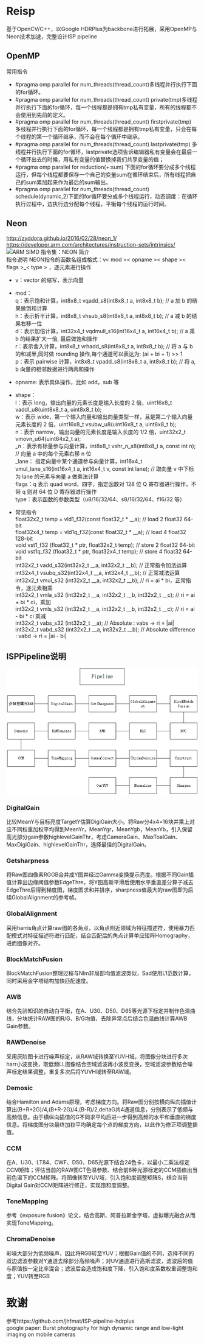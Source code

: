 # Reisp
基于OpenCV/C++，以Google HDRPlus为backbone进行拓展，采用OpenMP与Neon技术加速，完整设计ISP pipeline

## OpenMP 
常用指令
* #pragma omp parallel for num_threads(thread_count)多线程并行执行下面的for循环。
* #pragma omp parallel for num_threads(thread_count) private(tmp)多线程并行执行下面的for循环，每一个线程都是拥有tmp私有变量，所有的线程都不会使用到先前的定义。
* #pragma omp parallel for num_threads(thread_count) firstprivate(tmp) 多线程并行执行下面的for循环，每一个线程都是拥有tmp私有变量，只会在每个线程的第一个循环继承，而不会在每个循环中继承。
* #pragma omp parallel for num_threads(thread_count) lastprivate(tmp) 多线程并行执行下面的for循环，lastprivate选项告诉编辑器私有变量会在最后一个循环出去的时候，用私有变量的值替换掉我们共享变量的值；
* #pragma omp parallel for reduction(+:sum) 下面的for循环要分成多个线程运行，但每个线程都要保存一个自己的变量sum在循环结束后，所有线程把自己的sum累加起来作为最后的sum输出。
* #pragma omp parallel for num_threads(thread_count) schedule(dynamic,2)下面的for循环要分成多个线程运行，动态调度：在循环执行过程中，边执行边分配每个线程，平衡每个线程的运行时间。

## Neon
http://zyddora.github.io/2016/02/28/neon_1/  
https://developer.arm.com/architectures/instruction-sets/intrinsics/  
![ARM SIMD 指令集：NEON 简介](https://blog.csdn.net/mzpmzk/article/details/114686930?ops_request_misc=%257B%2522request%255Fid%2522%253A%2522167879660816800211566854%2522%252C%2522scm%2522%253A%252220140713.130102334..%2522%257D&request_id=167879660816800211566854&biz_id=0&utm_medium=distribute.pc_search_result.none-task-blog-2~all~top_positive~default-1-114686930-null-null.142^v73^control_1,201^v4^add_ask,239^v2^insert_chatgpt&utm_term=neon&spm=1018.2226.3001.4187)  
指令说明 
NEON指令的函数名组成格式：v< mod >< opname >< shape >< flags >_< type > ，逐元素进行操作
* v：vector 的缩写，表示向量  
* mod：  
q：表示饱和计算，int8x8_t vqadd_s8(int8x8_t a, int8x8_t b); // a 加 b 的结果做饱和计算  
h：表示折半计算，int8x8_t vhsub_s8(int8x8_t a, int8x8_t b); // a 减 b 的结果右移一位  
d：表示加倍计算，int32x4_t vqdmull_s16(int16x4_t a, int16x4_t b); // a 乘 b 的结果扩大一倍, 最后做饱和操作  
r：表示舍入计算，int8x8_t vrhadd_s8(int8x8_t a, int8x8_t b); // 将 a 与 b 的和减半,同时做 rounding 操作,每个通道可以表达为: (ai + bi + 1) >> 1  
p：表示 pairwise 计算，int8x8_t vpadd_s8(int8x8_t a, int8x8_t b); // 将 a, b 向量的相邻数据进行两两和操作  
* opname: 表示具体操作，比如 add，sub 等  
* shape：  
l：表示 long，输出向量的元素长度是输入长度的 2 倍，uint16x8_t vaddl_u8(uint8x8_t a, uint8x8_t b);  
w：表示 wide，第一个输入向量和输出向量类型一样，且是第二个输入向量元素长度的 2 倍，uint16x8_t vsubw_u8(uint16x8_t a, uint8x8_t b);  
n：表示 narrow，输出向量的元素长度是输入长度的 1/2 倍，uint32x2_t vmovn_u64(uint64x2_t a);  
_n：表示有标量参与向量计算，int8x8_t vshr_n_s8(int8x8_t a, const int n); // 向量 a 中的每个元素右移 n 位  
_lane： 指定向量中某个通道参与向量计算，int16x4_t vmul_lane_s16(int16x4_t a, int16x4_t v, const int lane); // 取向量 v 中下标为 lane 的元素与向量 a 做乘法计算   
flags：q 表示 quad word，四字，指定函数对 128 位 Q 寄存器进行操作，不带 q 则对 64 位 D 寄存器进行操作  
type：表示函数的参数类型（u8/16/32/64、s8/16/32/64、f16/32 等）  

* 常见指令  
float32x2_t temp = vld1_f32(const float32_t * __a);  // load 2 float32  64-bit  
float32x4_t temp = vld1q_f32(const float32_t * __a); // load 4 float32 128-bit  
void vst1_f32 (float32_t * ptr, float32x2_t temp);  // store 2 float32  64-bit  
void vst1q_f32 (float32_t * ptr, float32x4_t temp); // store 4 float32  64-bit  
int32x2_t vadd_s32(int32x2_t __a, int32x2_t __b);  // 正常指令加法运算  
int32x4_t vsubq_s32(int32x4_t __a, int32x4_t __b);  // 正常减法运算  
int32x2_t vmul_s32 (int32x2_t __a, int32x2_t __b);  // ri = ai * bi，正常指令，逐元素相乘  
int32x2_t vmla_s32 (int32x2_t __a, int32x2_t __b, int32x2_t __c);  // ri = ai + bi * ci，乘加  
int32x2_t vmls_s32 (int32x2_t __a, int32x2_t __b, int32x2_t __c);  // ri = ai - bi * ci 乘减  
int32x2_t vabs_s32 (int32x2_t __a);  // Absolute : vabs -> ri = |ai|  
int32x2_t vabd_s32 (int32x2_t __a, int32x2_t __b);  // Absolute difference : vabd -> ri = |ai - bi|  


## ISPPipeline说明
![pipeline](https://github.com/laiyiya/reisp/blob/main/Pic/isp%20pipeline.jpg)

### DigitalGain 
比较MeanY与目标亮度TargetY估算DigiGain大小。将Raw分4x4=16块并乘上对应不同权重加权平均得到MeanYr，MeanYgr，MeanYgb，MeanYb，引入保留高光部分gain参数highlevelGainThr，考虑CameraGain、MaxToalGain、MaxDigiGain、highlevelGainThr，选择最佳的DigitalGain。
### Getsharpness 
将Raw图四像素RGGB合并成Y图并经过Gamma变换提示亮度。根据不同Gain插值计算出边缘阈值参数EdgeThre，将Y图高斯平滑后使用水平垂直差分算子减去EdgeThre后得到梯度图，梯度图求和并排序，sharpness值最大的raw图即为后续GlobalAlignment的参考帧。
### GlobalAlignment
采用harris角点计算raw图的各角点，以角点附近领域为特征描述符，使用暴力匹配模式对特征描述符进行匹配，结合匹配后的角点计算单应矩阵Homography，进而图像对齐。
### BlockMatchFusion
BlockMatchFusion整理过程与Nlm非局部均值滤波类似，Sad使用L1范数计算，同时采用金字塔结构加快匹配速度。
### AWB
结合先验知识的自动白平衡，在A、U30、D50、D65等光源下标定并制作色温曲线，分块统计RAW图的R/G、B/G均值、去除异常点后结合色温曲线计算AWB Gain参数。
### RAWDenoise
采用灰阶图卡进行噪声标定，从RAW域转换至YUVH域，将图像分块进行多次harr小波变换，取低频LL图像结合空域滤波再小波反变换，空域滤波参数结合噪声标定结果调整，重复多次后将YUVH域转至RAW域。
### Demosic
结合Hamilton and Adams原理，考虑梯度方向。将Raw图分别按横向纵向插值计算出(B+R+2G)/4,(B+R-2G)/4,(B-R)/2,deltaG共4通道信息，分别表示了低频与高频信息。由于横纵向插值的G不同求平均后进一步得到高频的水平和垂直的梯度信息。将梯度图分块最终加权平均确定每个点的梯度方向，以此作为修正项调整插值。

### CCM 
在A、U30、LT84、CWF、D50、D65光源下结合24色卡，以最小二乘法标定CCM矩阵；评估当前的RAW图CT色温参数、结合前6种光源标定的CCM插值出当前色温下的CCM矩阵。将图像转至YUV域，引入饱和度调整矩阵S，结合当前Digital Gain对CCM矩阵进行修正，实现饱和度调整。
### ToneMapping
参考《exposure fusion》论文，结合高斯、阿普拉斯金字塔，虚拟曝光融合从而实现ToneMapping。

### ChromaDenoise 
彩噪大部分为低频噪声，因此将RGB转至YUV；根据Gain值的不同，选择不同的双边滤波参数对Y通道去除部分高频噪声；对UV通道进行高斯滤波，滤波后的值与原值按一定比率混合；滤波后会造成饱和度下降，引入饱和度系数权重调整饱和度；YUV转至RGB


# 致谢
参考https://github.com/jhfmat/ISP-pipeline-hdrplus  
google paper: Burst photography for high dynamic range and low-light imaging on mobile cameras
